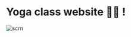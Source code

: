 <h1>Yoga class website 🧘‍♂️ !</h1>

![scrn](https://github.com/user-attachments/assets/b7c56748-07ea-4c45-b729-40d30a0df8dd)
